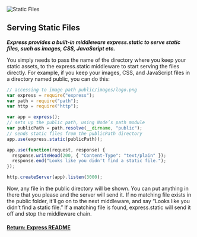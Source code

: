 ![Static Files](https://alligator.io/images/nodejs/serving-static-files-in-express.png)
## Serving Static Files

___Express provides a built-in middleware express.static to serve static files, such as images, CSS,
JavaScript etc.___

You simply needs to pass the name of the directory where you keep your static assets, to the express.static middleware to start serving the files directly. For example, if you keep your images, CSS, and JavaScript files in a directory named public, you can do this:
```js
// accessing to image path public/images/logo.png
var express = require("express");
var path = require("path");
var http = require("http");

var app = express();
// sets up the public path, using Node’s path module
var publicPath = path.resolve(__dirname, "public");
// sends static files from the publicPath directory
app.use(express.static(publicPath));

app.use(function(request, response) {
  response.writeHead(200, { "Content-Type": "text/plain" });
  response.end("Looks like you didn't find a static file.");
});

http.createServer(app).listen(3000);
```
Now, any file in the public directory will be shown. You can put anything in there that you please and the server will send it. If no matching file exists in the public folder, it’ll go on to the next middleware, and say “Looks like you didn’t find a static file.” If a matching file is found, express.static will send it off and stop the middleware chain.


#### [Return: Express README](../../README.md)
